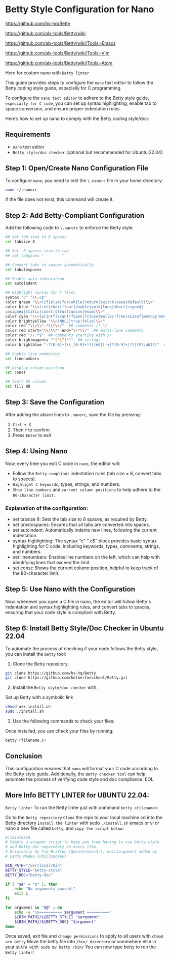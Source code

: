 # Betty Style Configuration for Nano

https://github.com/hs-hq/Betty

https://github.com/alx-tools/Betty/wiki

https://github.com/alx-tools/Betty/wiki/Tools:-Emacs

https://github.com/alx-tools/Betty/wiki/Tools:-Vim

https://github.com/alx-tools/Betty/wiki/Tools:-Atom


Here for custom nano with `Betty linter`

This guide provides steps to configure the `nano` text editor to follow the Betty coding style guide, especially for C programming.

To configure the `nano text editor` to adhere to the Betty style guide, `especially for C code`, you can set up syntax highlighting, enable tab to space conversion, and ensure proper indentation rules.

Here’s how to set up nano to comply with the Betty coding style/doc:

## Requirements

- `nano` text editor
- `Betty style/doc checker` (optional but recommended for Ubuntu 22.04)

## Step 1: Open/Create Nano Configuration File

To configure `nano`, you need to edit the `\.nanorc` file in your home directory:

```bash
nano ~/.nanorc
```

If the file does not exist, this command will create it.

## Step 2: Add Betty-Compliant Configuration

Add the following code to `\.nanorc` to enforce the Betty style:

```bash
## Set tab size to 8 spaces
set tabsize 8

## Set  8 spaces size to tab
## set tabgives "        "

## Convert tabs to spaces automatically
set tabstospaces

## Enable auto-indentation
set autoindent

## Highlight syntax for C files
syntax "c" "\\.c$"
color green "\\<(if|else|for|while|return|switch|case|default)\\>"
color blue "\\<(int|char|float|double|void|long|short|signed|
unsigned|static|const|struct|union|enum)\\>"
color cyan "\\<(printf|scanf|fopen|fclose|malloc|free|sizeof|memcpy|memset)\\>"
color brightyellow "\\<(NULL|true|false)\\>"
color red "\\/\\*.*\\*\\/"  ## comments /* */
color red start="\\/\\*" end="\\*\\/"  ## multi-line comments
color red "//.*$"  ## comments starting with //
color brightmagenta ""[^\"]*""  ## strings
color brightblue "-?[0-9]+(\\.[0-9]+)?([eE][-+]?[0-9]+)?([fFlLuU]?)"  ## numbers

## Enable line numbering
set linenumbers

## Display column position
set const

## limit 80 column
set fill 80
```

## Step 3: Save the Configuration

After adding the above lines to `.nanorc`, save the file by pressing:

1. `Ctrl + X`
2. Then `Y` to confirm
3. Press `Enter` to exit

## Step 4: Using Nano

Now, every time you edit C code in `nano`, the editor will:

- Follow the `Betty-compliant` indentation rules (tab size = 8, convert tabs to spaces).
- `Highlight C keywords`, types, strings, and numbers.
- `Show line numbers` and `current column positions` to help adhere to the `80-character limit`.

### Explanation of the configuration:

- set tabsize 8: Sets the tab size to 8 spaces, as required by Betty.
- set tabstospaces: Ensures that all tabs are converted into spaces.
- set autoindent: Automatically indents new lines, following the current indentation.
- syntax highlighting: The syntax "c" "\.c$" block provides basic syntax highlighting for C code, including keywords, types, comments, strings, and numbers.
- set linenumbers: Enables line numbers on the left, which can help with identifying lines that exceed the limit.
- set const: Shows the current column position, helpful to keep track of the 80-character limit.

## Step 5: Use Nano with the Configuration

Now, whenever you open a C file in nano, the editor will follow Betty's indentation and syntax highlighting rules, and convert tabs to spaces, ensuring that your code style is compliant with Betty.

## Step 6: Install Betty Style/Doc Checker in Ubuntu 22.04

To automate the process of checking if your code follows the Betty style, you can install the `betty` tool:

1. Clone the Betty repository:

```bash
git clone https://github.com/hs-hq/Betty
git clone https://github.com/holbertonschool/Betty.git
```

2. Install the `Betty style/doc checker` with:

Set up Betty with a symbolic link
```bash
chmod a+x install.sh
sudo ./install.sh
```

3. Use the following commands to check your files:

Once installed, you can check your files by running:
```bash
betty <filename.c>
```

## Conclusion

This configuration ensures that `nano` will format your C code according to the Betty style guide. Additionally, the `Betty checker tool` can help automate the process of verifying code style and doc compliance.
EOL



## More Info BETTY LINTER for UBUNTU 22.04:
`Betty linter`
To run the Betty linter just with command `betty <filename>`:

Go to the `Betty repository`
`Clone` the repo to your local machine
cd into the Betty directory
`Install the linter` with sudo `./install.sh`
emacs or vi or nano a new file called `betty`, and `copy the script below`:
```bash
#!/bin/bash
# Simply a wrapper script to keep you from having to use betty-style
# and betty-doc separately on every item.
# Originally by Tim Britton (@wintermanc3r), multiargument added by
# Larry Madeo (@hillmonkey)

BIN_PATH="/usr/local/bin"
BETTY_STYLE="betty-style"
BETTY_DOC="betty-doc"

if [ "$#" = "0" ]; then
    echo "No arguments passed."
    exit 1
fi

for argument in "$@" ; do
    echo -e "\n========== $argument =========="
    ${BIN_PATH}/${BETTY_STYLE} "$argument"
    ${BIN_PATH}/${BETTY_DOC} "$argument"
done
```

Once saved, exit file and `change permissions` to apply to all users with `chmod a+x betty`
Move the betty file into `/bin/ directory` or somewhere else in your `$PATH with sudo mv betty /bin/`
You can now type betty <filename> to run the `Betty linter`!
